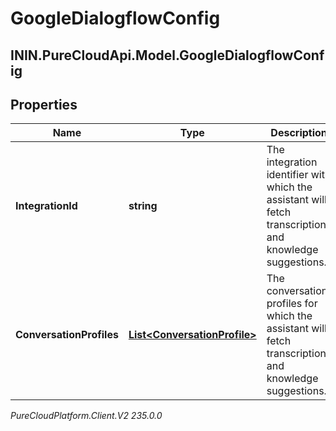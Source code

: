 # GoogleDialogflowConfig

## ININ.PureCloudApi.Model.GoogleDialogflowConfig

## Properties

|Name | Type | Description | Notes|
|------------ | ------------- | ------------- | -------------|
| **IntegrationId** | **string** | The integration identifier with which the assistant will fetch transcriptions and knowledge suggestions. | [optional] |
| **ConversationProfiles** | [**List&lt;ConversationProfile&gt;**](ConversationProfile) | The conversation profiles for which the assistant will fetch transcription and knowledge suggestions. | |



_PureCloudPlatform.Client.V2 235.0.0_
